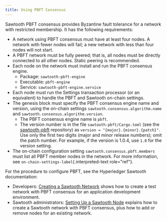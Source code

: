 ```yaml
---
title: Using PBFT Consensus
---
```


Sawtooth PBFT consensus provides Byzantine fault tolerance for a network
with restricted membership. It has the following requirements:

-   A network using PBFT consensus must have at least four nodes. A
    network with fewer nodes will fail; a new network with less than
    four nodes will not start.
-   A PBFT network must be fully peered; that is, all nodes must be
    directly connected to all other nodes. Static peering is
    recommended.
-   Each node on the network must install and run the PBFT consensus
    engine.
    -   Package: `sawtooth-pbft-engine`
    -   Executable: `pbft-engine`
    -   Service: `sawtooth-pbft-engine.service`
-   Each node must run the Settings transaction processor (or an
    equivalent) to handle the PBFT and Sawtooth on-chain settings.
-   The genesis block must specify the PBFT consensus engine name and
    version, using the on-chain settings
    `sawtooth.consensus.algorithm.name` and
    `sawtooth.consensus.algorithm.version`.
    -   The PBFT consensus engine name is `pbft`.
    -   The version number is in the file `sawtooth-pbft/Cargo.toml`
        (see the
        [sawtooth-pbft](https://github.com/hyperledger/sawtooth-pbft/)
        repository) as `version = "{major}.{minor}.{patch}"`. Use only
        the first two digits (major and minor release numbers); omit the
        patch number. For example, if the version is 1.0.4, use `1.0`
        for the version setting.
-   The on-chain configuration setting `sawtooth.consensus.pbft.members`
    must list all PBFT member nodes in the network. For more
    information, see `on-chain-settings-label`{.interpreted-text
    role="ref"}.

For the procedure to configure PBFT, see the Hyperledger Sawtooth
documentation:

-   Developers: [Creating a Sawtooth
    Network](https://sawtooth.hyperledger.org/docs/core/releases/latest/app_developers_guide/creating_sawtooth_network.html)
    shows how to create a test network with PBFT consensus for an
    application development environment.
-   Sawtooth administrators: [Setting Up a Sawtooth
    Node](https://sawtooth.hyperledger.org/docs/core/releases/latest/sysadmin_guide/setting_up_sawtooth_poet-sim.html)
    explains how to create a Sawtooth network with PBFT consensus, plus
    how to add or remove nodes for an existing network.
